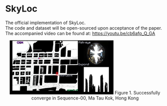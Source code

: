 # SkyLoc

The official implementation of SkyLoc.  
The code and dataset will be open-sourced upon acceptance of the paper.  
The accompanied video can be found at: https://youtu.be/cb6afp_Q_GA  

<center>
<img src="cover.png" width="65%" height="65%" />
         Figure 1. Successfully converge in Sequence-00, Ma Tau Kok, Hong Kong 
</center>
